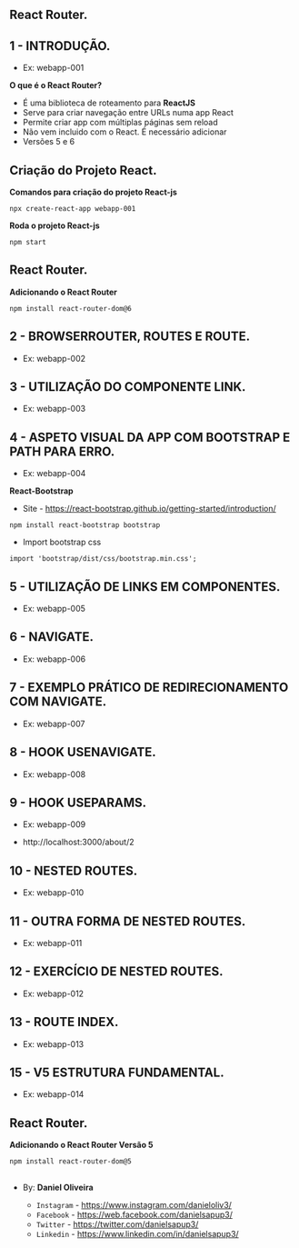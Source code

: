 ## React Router.
## 1 - INTRODUÇÃO.
- Ex: webapp-001

**O que é o React Router?**

- É uma biblioteca de roteamento para **ReactJS**
- Serve para criar navegação entre URLs numa app React
- Permite criar app com múltiplas páginas sem reload
- Não vem incluido com o React. É necessário adicionar
- Versões 5 e 6


## Criação do Projeto React.
**Comandos para criação do projeto React-js**
```
npx create-react-app webapp-001
```

**Roda o projeto React-js**
```
npm start
```

## React Router.
**Adicionando o React Router**
```
npm install react-router-dom@6
```

## 2 - BROWSERROUTER, ROUTES E ROUTE.
- Ex: webapp-002

## 3 - UTILIZAÇÃO DO COMPONENTE LINK.
- Ex: webapp-003

## 4 - ASPETO VISUAL DA APP COM BOOTSTRAP E PATH PARA ERRO.
- Ex: webapp-004

**React-Bootstrap**
- Site - https://react-bootstrap.github.io/getting-started/introduction/

```
npm install react-bootstrap bootstrap
```

- Import bootstrap css
```
import 'bootstrap/dist/css/bootstrap.min.css';
```

## 5 - UTILIZAÇÃO DE LINKS EM COMPONENTES.
- Ex: webapp-005

## 6 - NAVIGATE.
- Ex: webapp-006

## 7 - EXEMPLO PRÁTICO DE REDIRECIONAMENTO COM NAVIGATE.
- Ex: webapp-007

## 8 - HOOK USENAVIGATE.
- Ex: webapp-008

## 9 - HOOK USEPARAMS.
- Ex: webapp-009

- http://localhost:3000/about/2


## 10 - NESTED ROUTES.
- Ex: webapp-010


## 11 - OUTRA FORMA DE NESTED ROUTES.
- Ex: webapp-011

## 12 - EXERCÍCIO DE NESTED ROUTES.
- Ex: webapp-012


## 13 - ROUTE INDEX.
- Ex: webapp-013


## 15 - V5 ESTRUTURA FUNDAMENTAL.
- Ex: webapp-014

## React Router.
**Adicionando o React Router Versão 5**
```
npm install react-router-dom@5
```











##

- By:  **Daniel Oliveira**

  - `Instagram` - https://www.instagram.com/danieloliv3/
  - `Facebook` - https://web.facebook.com/danielsapup3/
  - `Twitter` - https://twitter.com/danielsapup3/
  - `Linkedin` - https://www.linkedin.com/in/danielsapup3/

  ##

